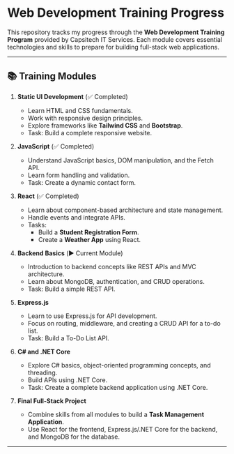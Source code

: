 # Web Development Training Progress

This repository tracks my progress through the **Web Development Training Program** provided by Capsitech IT Services. Each module covers essential technologies and skills to prepare for building full-stack web applications.

---

## 📚 Training Modules

1. **Static UI Development** (✅ Completed) 
   - Learn HTML and CSS fundamentals.
   - Work with responsive design principles.
   - Explore frameworks like **Tailwind CSS** and **Bootstrap**.
   - Task: Build a complete responsive website.

2. **JavaScript** (✅ Completed)
   - Understand JavaScript basics, DOM manipulation, and the Fetch API.
   - Learn form handling and validation.
   - Task: Create a dynamic contact form.

3. **React** (✅ Completed)
   - Learn about component-based architecture and state management.
   - Handle events and integrate APIs.
   - Tasks:
     - Build a **Student Registration Form**.
     - Create a **Weather App** using React.

4. **Backend Basics** (▶️ Current Module)
   - Introduction to backend concepts like REST APIs and MVC architecture.
   - Learn about MongoDB, authentication, and CRUD operations.
   - Task: Build a simple REST API.

5. **Express.js**
   - Learn to use Express.js for API development.
   - Focus on routing, middleware, and creating a CRUD API for a to-do list.
   - Task: Build a To-Do List API.

6. **C# and .NET Core**
   - Explore C# basics, object-oriented programming concepts, and threading.
   - Build APIs using .NET Core.
   - Task: Create a complete backend application using .NET Core.

7. **Final Full-Stack Project**
   - Combine skills from all modules to build a **Task Management Application**.
   - Use React for the frontend, Express.js/.NET Core for the backend, and MongoDB for the database.

---
